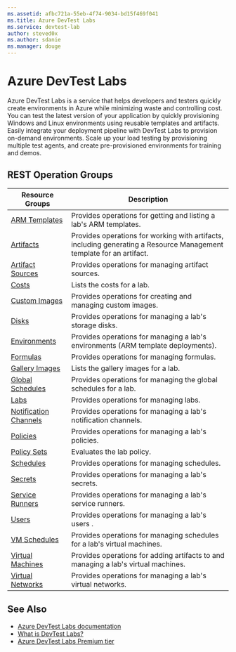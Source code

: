 ```yaml
---
ms.assetid: afbc721a-55eb-4f74-9034-bd15f469f041
ms.title: Azure DevTest Labs
ms.service: devtest-lab
author: steved0x
ms.author: sdanie
ms.manager: douge
---
```



# Azure DevTest Labs

Azure DevTest Labs is a service that helps developers and testers quickly create environments in Azure while minimizing waste and controlling cost. You can test the latest version of your application by quickly provisioning Windows and Linux environments using reusable templates and artifacts. Easily integrate your deployment pipeline with DevTest Labs to provision on-demand environments. Scale up your load testing by provisioning multiple test agents, and create pre-provisioned environments for training and demos.

## REST Operation Groups
 
| Resource Groups                                 | Description                                                                                                          |
|-------------------------------------------------|----------------------------------------------------------------------------------------------------------------------|
| [ARM Templates](./armtemplates)                 | Provides operations for getting and listing a lab's ARM templates.                                                   |
| [Artifacts](./artifacts)                        | Provides operations for working with artifacts, including generating a Resource Management template for an artifact. |
| [Artifact Sources](./artifactsources)           | Provides operations for managing artifact sources.                                                                   |
| [Costs](./costs)                                | Lists the costs for a lab.                                                                                           |
| [Custom Images](./customimages)                 | Provides operations for creating and managing custom images.                                                         |
| [Disks](./disks)                                | Provides operations for managing a lab's storage disks.                                                              |
| [Environments](./environments)                  | Provides operations for managing a lab's environments (ARM template deployments).                                    |
| [Formulas](./formulas)                          | Provides operations for managing formulas.                                                                           |
| [Gallery Images](./galleryimages)               | Lists the gallery images for a lab.                                                                                  |
| [Global Schedules](./globalschedules)           | Provides operations for managing the global schedules for a lab.                                                     |
| [Labs](./labs)                                  | Provides operations for managing labs.                                                                               |
| [Notification Channels](./notificationchannels) | Provides operations for managing a lab's notification channels.                                                      |
| [Policies](./policies)                          | Provides operations for managing a lab's policies.                                                                   |
| [Policy Sets](./policysets)                     | Evaluates the lab policy.                                                                                            |
| [Schedules](./schedules)                        | Provides operations for managing schedules.                                                                          |
| [Secrets](./secrets)                            | Provides operations for managing a lab's secrets.                                                                    |
| [Service Runners](./servicerunners)             | Provides operations for managing a lab's service runners.                                                            |
| [Users](./users)                                | Provides operations for managing a lab's users                .                                                      |
| [VM Schedules](./virtualmachineschedules)       | Provides operations for managing schedules for a lab's virtual machines.                                             |
| [Virtual Machines](./virtualmachines)           | Provides operations for adding artifacts to and managing a lab's virtual machines.                                   |
| [Virtual Networks](./virtualnetworks)           | Provides operations for managing a lab's virtual networks.                                                           |


## See Also

- [Azure DevTest Labs documentation](https://azure.microsoft.com/documentation/services/devtest-lab/)
- [What is DevTest Labs?](https://azure.microsoft.com/documentation/articles/devtest-lab-overview/)
- [Azure DevTest Labs Premium tier](https://azure.microsoft.com/documentation/articles/devtest-lab-faq/)
